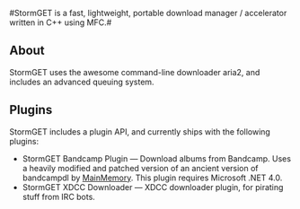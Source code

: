 #StormGET is a fast, lightweight, portable download manager / accelerator written in C++ using MFC.#

About
------------
StormGET uses the awesome command-line downloader aria2, and includes an advanced queuing system.

Plugins
------------
StormGET includes a plugin API, and currently ships with the following plugins:

- StormGET Bandcamp Plugin — Download albums from Bandcamp. Uses a heavily modified and patched version of an ancient version of bandcampdl by [MainMemory](http://mm.reimuhakurei.net/). This plugin requires Microsoft .NET 4.0. 
- StormGET XDCC Downloader — XDCC downloader plugin, for pirating stuff from IRC bots.